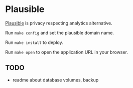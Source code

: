 # Plausible

[Plausible](https://github.com/plausible/analytics) is privacy respecting analytics alternative.

Run `make config` and set the plausible domain name.

Run `make install` to deploy.

Run `make open` to open the application URL in your browser.

## TODO

 - readme about database volumes, backup
